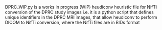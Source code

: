 DPRC_WIP.py is a works in progress (WIP) heudiconv heuristic file for NifTi conversion of the DPRC study images 
 i.e. it is a python script that defines unique identifiers in the DPRC MRI images, that allow heudiconv to perform DICOM to NifTi conversion, where the NifTi files are in BIDs format


